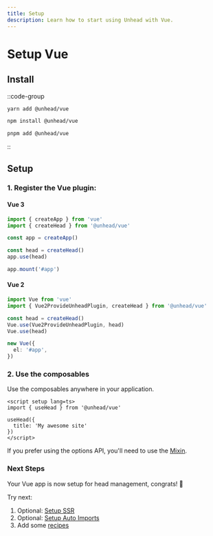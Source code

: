 ```yaml
---
title: Setup 
description: Learn how to start using Unhead with Vue.
---
```


# Setup Vue

## Install

::code-group

```bash [yarn]
yarn add @unhead/vue
```

```bash [npm]
npm install @unhead/vue
```

```bash [pnpm]
pnpm add @unhead/vue
```

::

## Setup

### 1. Register the Vue plugin:

#### Vue 3

```ts
import { createApp } from 'vue'
import { createHead } from '@unhead/vue'

const app = createApp()

const head = createHead()
app.use(head)

app.mount('#app')
```

#### Vue 2

```ts
import Vue from 'vue'
import { Vue2ProvideUnheadPlugin, createHead } from '@unhead/vue'

const head = createHead()
Vue.use(Vue2ProvideUnheadPlugin, head)
Vue.use(head)

new Vue({
  el: '#app',
})
```

### 2. Use the composables

Use the composables anywhere in your application.

```vue [app.vue]
<script setup lang=ts>
import { useHead } from '@unhead/vue'

useHead({
  title: 'My awesome site'
})
</script>
```

If you prefer using the options API, you'll need to use the [Mixin](/integrations/vue/options-api).

### Next Steps

Your Vue app is now setup for head management, congrats! 🎉

Try next:
1. Optional: [Setup SSR](/guide/getting-started/ssr)
2. Optional: [Setup Auto Imports](/guide/getting-started/auto-imports)
3. Add some [recipes](/addons/recipes)
